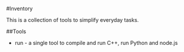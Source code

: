 #Inventory

This is a collection of tools to simplify everyday tasks.

##Tools

* run - a single tool to compile and run C++, run Python and node.js
